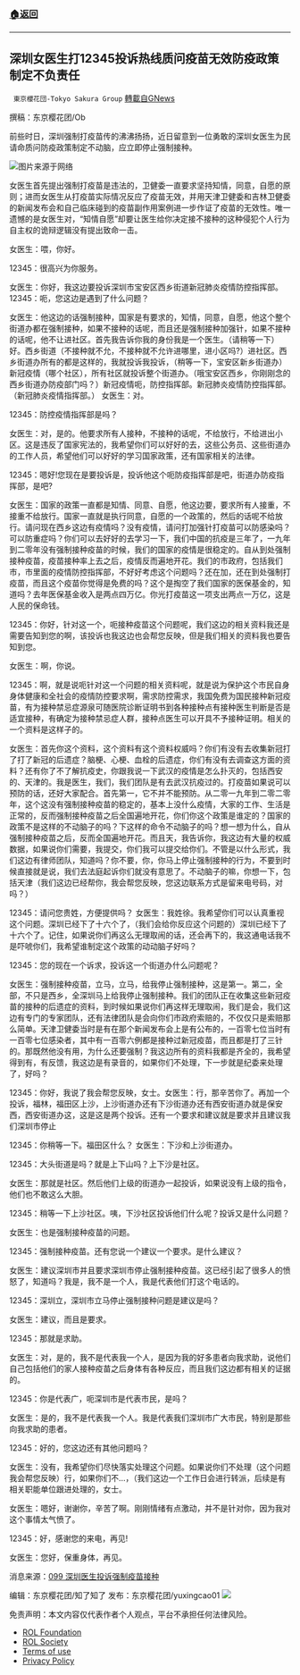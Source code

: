 ###  [:house:返回](README.md)
---


## 深圳女医生打12345投诉热线质问疫苗无效防疫政策制定不负责任
` 東京櫻花団-Tokyo Sakura Group` [轉載自GNews](https://gnews.org/zh-hans/2468158/)

撰稿：东京樱花团/Ob
 
前些时日，深圳强制打疫苗传的沸沸扬扬，近日留意到一位勇敢的深圳女医生为民请命质问防疫政策制定不动脑，应立即停止强制接种。
 
![](https://assets.gnews.org/wp-content/uploads/2022/05/14-1.jpg)图片来源于网络
 
女医生首先提出强制打疫苗是违法的，卫健委一直要求坚持知情，同意，自愿的原则；进而女医生从打疫苗实际情况反应了疫苗无效，并用天津卫健委和吉林卫健委的新闻发布会和自己临床碰到的疫苗副作用案例进一步作证了疫苗的无效性。唯一遗憾的是女医生对，“知情自愿”却要让医生给你决定接不接种的这种侵犯个人行为自主权的诡辩逻辑没有提出致命一击。
 
女医生：喂，你好。
 
12345：很高兴为你服务。
 
女医生：你好，我这边要投诉深圳市宝安区西乡街道新冠肺炎疫情防控指挥部。 12345：呃，您这边是遇到了什么问题？
 
女医生：他这边的话强制接种，国家是有要求的，知情，同意，自愿，他这个整个街道办都在强制接种，如果不接种的话呢，而且还是强制接种加强针，如果不接种的话呢，他不让进社区。首先我告诉你我的身份我是一个医生。（请稍等一下）好。西乡街道（不接种就不允，不接种就不允许进哪里，进小区吗?）进社区。西乡街道办所有的都是这样的，我就投诉我投诉，（稍等一下，宝安区新乡街道办）新冠疫情（哪个社区），所有社区就投诉整个街道办。（哦宝安区西乡，你刚刚念的西乡街道办防疫部门吗？）新冠疫情呃，防控指挥部。新冠肺炎疫情防控指挥部。（新冠肺炎疫情指挥部。） 女医生：对。
 
12345：防控疫情指挥部是吗？
 
女医生：对，是的。他要求所有人接种，不接种的话呢，不给放行，不给进出小区。这是违反了国家宪法的，我希望你们可以好好的去，这些公务员、这些街道办的工作人员，希望他们可以好好的学习国家政策，还有国家相关的法律。
 
12345：嗯好!您现在是要投诉是，投诉他这个呃防疫指挥部是吧，街道办防疫指挥部，是吧?
 
女医生：国家的政策一直都是知情、同意、自愿，他这边要，要求所有人接重，不接重不给放行。国家一直就是执行同意，自愿的一个政策的，然后的话呢不给放行。请问现在西乡这边有疫情吗？没有疫情，请问打加强针打疫苗可以防感染吗？可以防重症吗？你们可以去好好的去学习一下，我们中国的抗疫是三年了，一九年到二零年没有强制接种疫苗的时候，我们的国家的疫情是很稳定的。自从到处强制接种疫苗，疫苗接种率上去之后，疫情反而遍地开花。我们的市政府，包括我们市，市里面的疫情防控指挥部，不好好考虑这个问题吗？还在加，还在到处强制打疫苗，而且这个疫苗你觉得是免费的吗？这个是掏空了我们国家的医保基金的，知道吗？去年医保基金收入是两点四万亿。你光打疫苗这一项支出两点一万亿，这是人民的保命钱。
 
12345：你好，针对这一个，呃接种疫苗这个问题呢，我们这边的相关资料我还是需要告知到您的啊，该投诉也我这边也会帮您反映，但是我们相关的资料我也要告知到您。
 
女医生：啊，你说。
 
12345：啊，就是说呃针对这一个问题的相关资料呢，就是说为保护这个市民自身身体健康和全社会的疫情防控要求啊，需求防控需求，我国免费为国民接种新冠疫苗，有为接种禁忌症源泉可随医院诊断证明书到各种接种点有接种医生判断是否是适宜接种，有确定为接种禁忌症人群，接种点医生可以开具不予接种证明。相关的一个资料是这样子的。
 
女医生：首先你这个资料，这个资料有这个资料权威吗？你们有没有去收集新冠打了打了新冠的后遗症？脑梗、心梗、血栓的后遗症，你们有没有去调查这方面的资料？还有你了不了解抗疫史，你跟我说一下武汉的疫情是怎么扑灭的，包括西安的、天津的。我是医生，我们，我们团队是有去武汉抗疫过的。打疫苗如果说可以预防的话，还好大家配合。首先第一，它不并不能预防。从二零一九年到二零二零年，这个这没有强制接种疫苗的稳定的，基本上没什么疫情，大家的工作、生活是正常的，反而强制接种疫苗之后全国遍地开花，你们你这个政策是谁定的？国家的政策不是这样的不动脑子的吗？下这样的命令不动脑子的吗？想一想为什么，自从强制接种疫苗之后，反而全国遍地开花。而且天，我告诉你，我这边有大量的权威数据，如果说你们需要，我提交，你们我可以提交给你们。不管是以什么形式，我们这边有律师团队，知道吗？你不要，你，你马上停止强制接种的行为，不要到时候直接就是说，我们去法庭起诉你们就没有意思了。不动脑子的嘛，你想一下，包括天津（我们这边已经帮你，我会帮您反映，您这边联系方式是留来电号码，对吗？）
 
12345：请问您贵姓，方便提供吗？ 女医生：我姓徐。我希望你们可以认真重视这个问题。深圳已经下了十六个了，（我们会给你反应这个问题的）深圳已经下了十六个了。记住，如果说你们再这么无理取闹的话，还会再下的，我这通电话我不是吓唬你们，我希望谁制定这个政策的动动脑子好吗？
 
12345：您的现在一个诉求，投诉这一个街道办什么问题呢？
 
女医生：强制接种疫苗，立马，立马，给我停止强制接种，这是第一。第二，全部，不只是西乡，全深圳马上给我停止强制接种。我们的团队正在收集这些新冠疫苗的接种的后遗症的资料，到时候如果说你们再这样无理取闹，我们是会，我们这边有专门的专家团队，还有法律团队是会向你们市政府索赔的，不仅仅只是索赔那么简单。天津卫健委当时是有在那个新闻发布会上是有公布的，一百零七位当时有一百零七位感染者，其中有一百零六例都是接种过新冠疫苗，而且都是打了三针的。那既然他没有用，为什么还要强制？我这边所有的资料我都是齐全的，我希望得到有，有反馈，我这边是有录音的，如果你们不处理，下一步就是纪委来处理了，好吗？
 
12345：你好，我说了我会帮您反映，女士。女医生：行，那辛苦你了。再加一个投诉，福林，福田区上沙，上沙街道办还有下沙街道办还有西安街道办就是保安西，西安街道办这，这是这是两个投诉。还有一个要求和建议就是要求并且建议我们深圳市停止
 
12345：你稍等一下。福田区什么？ 女医生：下沙和上沙街道办。
 
12345：大头街道是吗？就是上下山吗？上下沙是社区。
 
女医生：那就是社区。然后他们上级的街道办一起投诉，如果说没有上级的指令，他们也不敢这么大胆。
 
12345：稍等一下上沙社区。咦，下沙社区投诉他们什么呢？投诉又是什么问题？
 
女医生：也是强制接种疫苗的问题。
 
12345：强制接种疫苗。还有您说一个建议一个要求。是什么建议？
 
女医生：建议深圳市并且要求深圳市停止强制接种疫苗。这已经引起了很多人的愤怒了，知道吗？我是，我不是一个人，我是代表他们打这个电话的。
 
12345：深圳立，深圳市立马停止强制接种问题是建议是吗？
 
女医生：建议，而且是要求。
 
12345：那就是求助。
 
女医生：对，是的，我不是代表我一个人，是因为我的好多患者向我求助，说他们自己包括他们的家人接种疫苗之后身体有各种反应，而且我们这边都有相关的证据的。
 
12345：你是代表广，呃深圳市是代表市民，是吗？
 
女医生：是的，我不是代表我一个人。我是代表我们深圳市广大市民，特别是那些向我求助的患者。
 
12345：好的，您这边还有其他问题吗？
 
女医生：没有，我希望你们尽快落实处理这个问题。如果说你们不处理（这个问题我会帮您反映）行，如果你们不…，（我们这边一个工作日会进行转派，后续是有相关职能单位跟进处理的，女士。
 
女医生：嗯好，谢谢你，辛苦了啊。刚刚情绪有点激动，并不是针对你，因为我对这个事情太气愤了。
 
12345：好，感谢您的来电，再见!
 
女医生：您好，保重身体，再见。
 
消息来源：[099 深圳医生投诉强制疫苗接种](https://m.youtube.com/watch?v=FHq75a2zt7w)
 
编辑：东京樱花团/知了知了
发布：东京樱花团/yuxingcao01
 ![](https://assets.gnews.org/wp-content/uploads/2022/05/二维码-3.jpg) 

免责声明：本文内容仅代表作者个人观点，平台不承担任何法律风险。
  
- [ROL Foundation](https://rolfoundation.org/)
- [ROL Society](https://rolsociety.org/)
- [Terms of use](https://gnews.org/terms-of-use-3/)
- [Privacy Policy](https://gnews.org/privacy-policy/)
